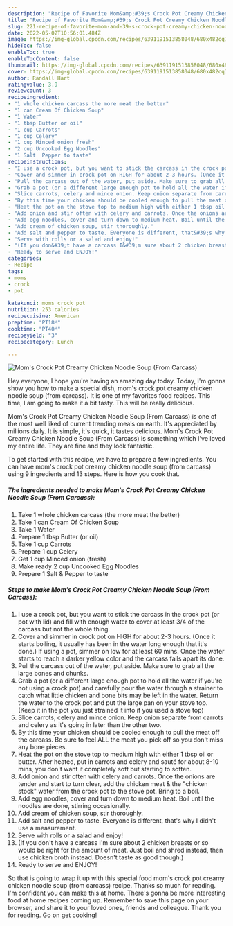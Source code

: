 ```yaml
---
description: "Recipe of Favorite Mom&amp;#39;s Crock Pot Creamy Chicken Noodle Soup (From Carcass)"
title: "Recipe of Favorite Mom&amp;#39;s Crock Pot Creamy Chicken Noodle Soup (From Carcass)"
slug: 221-recipe-of-favorite-mom-and-39-s-crock-pot-creamy-chicken-noodle-soup-from-carcass
date: 2022-05-02T10:56:01.484Z
image: https://img-global.cpcdn.com/recipes/6391191513858048/680x482cq70/moms-crock-pot-creamy-chicken-noodle-soup-from-carcass-recipe-main-photo.jpg
hideToc: false
enableToc: true
enableTocContent: false
thumbnail: https://img-global.cpcdn.com/recipes/6391191513858048/680x482cq70/moms-crock-pot-creamy-chicken-noodle-soup-from-carcass-recipe-main-photo.jpg
cover: https://img-global.cpcdn.com/recipes/6391191513858048/680x482cq70/moms-crock-pot-creamy-chicken-noodle-soup-from-carcass-recipe-main-photo.jpg
author: Randall Hart
ratingvalue: 3.9
reviewcount: 3
recipeingredient:
- "1 whole chicken carcass the more meat the better"
- "1 can Cream Of Chicken Soup"
- "1 Water"
- "1 tbsp Butter or oil"
- "1 cup Carrots"
- "1 cup Celery"
- "1 cup Minced onion fresh"
- "2 cup Uncooked Egg Noodles"
- "1 Salt  Pepper to taste"
recipeinstructions:
- "I use a crock pot, but you want to stick the carcass in the crock pot (or pot with lid) and fill with enough water to cover at least 3/4 of the carcass but not the whole thing."
- "Cover and simmer in crock pot on HIGH for about 2-3 hours. (Once it starts boiling, it usually has been in the water long enough that it&#39;s done.) If using a pot, simmer on low for at least 60 mins. Once the water starts to reach a darker yellow color and the carcass falls apart its done."
- "Pull the carcass out of the water, put aside. Make sure to grab all the large bones and chunks."
- "Grab a pot (or a different large enough pot to hold all the water if you&#39;re not using a crock pot) and carefully pour the water through a strainer to catch what little chicken and bone bits may be left in the water. Return the water to the crock pot and put the large pan on your stove top. (Keep it in the pot you just strained it into if you used a stove top)"
- "Slice carrots, celery and mince onion. Keep onion separate from carrots and celery as it&#39;s going in later than the other two."
- "By this time your chicken should be cooled enough to pull the meat off the carcass. Be sure to feel ALL the meat you pick off so you don&#39;t miss any bone pieces."
- "Heat the pot on the stove top to medium high with either 1 tbsp oil or butter. After heated, put in carrots and celery and sauté for about 8-10 mins, you don&#39;t want it completely soft but starting to soften."
- "Add onion and stir often with celery and carrots. Once the onions are tender and start to turn clear, add the chicken meat &amp; the &#34;chicken stock&#34; water from the crock pot to the stove pot. Bring to a boil."
- "Add egg noodles, cover and turn down to medium heat. Boil until the noodles are done, stirring occasionally."
- "Add cream of chicken soup, stir thoroughly."
- "Add salt and pepper to taste. Everyone is different, that&#39;s why I didn&#39;t use a measurement."
- "Serve with rolls or a salad and enjoy!"
- "(If you don&#39;t have a carcass I&#39;m sure about 2 chicken breasts or so would be right for the amount of meat. Just boil and shred instead, then use chicken broth instead. Doesn&#39;t taste as good though.)"
- "Ready to serve and ENJOY!"
categories:
- Recipe
tags:
- moms
- crock
- pot

katakunci: moms crock pot 
nutrition: 253 calories
recipecuisine: American
preptime: "PT18M"
cooktime: "PT40M"
recipeyield: "3"
recipecategory: Lunch

---
```



![Mom&#39;s Crock Pot Creamy Chicken Noodle Soup (From Carcass)](https://img-global.cpcdn.com/recipes/6391191513858048/680x482cq70/moms-crock-pot-creamy-chicken-noodle-soup-from-carcass-recipe-main-photo.jpg)

Hey everyone, I hope you're having an amazing day today. Today, I'm gonna show you how to make a special dish, mom&#39;s crock pot creamy chicken noodle soup (from carcass). It is one of my favorites food recipes. This time, I am going to make it a bit tasty. This will be really delicious.



Mom&#39;s Crock Pot Creamy Chicken Noodle Soup (From Carcass) is one of the most well liked of current trending meals on earth. It's appreciated by millions daily. It is simple, it's quick, it tastes delicious. Mom&#39;s Crock Pot Creamy Chicken Noodle Soup (From Carcass) is something which I've loved my entire life. They are fine and they look fantastic.


To get started with this recipe, we have to prepare a few ingredients. You can have mom&#39;s crock pot creamy chicken noodle soup (from carcass) using 9 ingredients and 13 steps. Here is how you cook that.

<!--inarticleads1-->

##### The ingredients needed to make Mom&#39;s Crock Pot Creamy Chicken Noodle Soup (From Carcass):

1. Take 1 whole chicken carcass (the more meat the better)
1. Take 1 can Cream Of Chicken Soup
1. Take 1 Water
1. Prepare 1 tbsp Butter (or oil)
1. Take 1 cup Carrots
1. Prepare 1 cup Celery
1. Get 1 cup Minced onion (fresh)
1. Make ready 2 cup Uncooked Egg Noodles
1. Prepare 1 Salt &amp; Pepper to taste




<!--inarticleads2-->

##### Steps to make Mom&#39;s Crock Pot Creamy Chicken Noodle Soup (From Carcass):

1. I use a crock pot, but you want to stick the carcass in the crock pot (or pot with lid) and fill with enough water to cover at least 3/4 of the carcass but not the whole thing.
1. Cover and simmer in crock pot on HIGH for about 2-3 hours. (Once it starts boiling, it usually has been in the water long enough that it&#39;s done.) If using a pot, simmer on low for at least 60 mins. Once the water starts to reach a darker yellow color and the carcass falls apart its done.
1. Pull the carcass out of the water, put aside. Make sure to grab all the large bones and chunks.
1. Grab a pot (or a different large enough pot to hold all the water if you&#39;re not using a crock pot) and carefully pour the water through a strainer to catch what little chicken and bone bits may be left in the water. Return the water to the crock pot and put the large pan on your stove top. (Keep it in the pot you just strained it into if you used a stove top)
1. Slice carrots, celery and mince onion. Keep onion separate from carrots and celery as it&#39;s going in later than the other two.
1. By this time your chicken should be cooled enough to pull the meat off the carcass. Be sure to feel ALL the meat you pick off so you don&#39;t miss any bone pieces.
1. Heat the pot on the stove top to medium high with either 1 tbsp oil or butter. After heated, put in carrots and celery and sauté for about 8-10 mins, you don&#39;t want it completely soft but starting to soften.
1. Add onion and stir often with celery and carrots. Once the onions are tender and start to turn clear, add the chicken meat &amp; the &#34;chicken stock&#34; water from the crock pot to the stove pot. Bring to a boil.
1. Add egg noodles, cover and turn down to medium heat. Boil until the noodles are done, stirring occasionally.
1. Add cream of chicken soup, stir thoroughly.
1. Add salt and pepper to taste. Everyone is different, that&#39;s why I didn&#39;t use a measurement.
1. Serve with rolls or a salad and enjoy!
1. (If you don&#39;t have a carcass I&#39;m sure about 2 chicken breasts or so would be right for the amount of meat. Just boil and shred instead, then use chicken broth instead. Doesn&#39;t taste as good though.)
1. Ready to serve and ENJOY!



So that is going to wrap it up with this special food mom&#39;s crock pot creamy chicken noodle soup (from carcass) recipe. Thanks so much for reading. I'm confident you can make this at home. There's gonna be more interesting food at home recipes coming up. Remember to save this page on your browser, and share it to your loved ones, friends and colleague. Thank you for reading. Go on get cooking!
